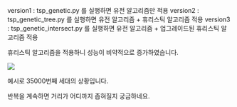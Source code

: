 version1 : tsp_genetic.py 를 실행하면 유전 알고리즘만 적용
version2 : tsp_genetic_tree.py 를 실행하면 유전 알고리즘 + 휴리스틱 알고리즘 적용
version3 : tsp_genetic_intersect.py 를 실행하면 유전 알고리즘 + 업그레이드된 휴리스틱 알고리즘 적용

휴리스틱 알고리즘을 적용하니 성능이 비약적으로 증가하였습니다.

![](https://velog.velcdn.com/images/dodo4723/post/2436ec0a-7491-45b3-8db1-4fed8f38e395/image.png)

예시로 35000번째 세대의 상황입니다.

반복을 계속하면 거리가 어디까지 좁혀질지 궁금하네요.